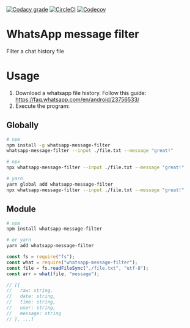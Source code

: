 [![Codacy grade](https://img.shields.io/codacy/grade/fe4450e813b64cf48009408023bf2ac5.svg?style=flat-square)](https://www.codacy.com/app/nahuel.scotti/whatsapp-message-filter)
[![CircleCI](https://img.shields.io/circleci/project/github/singuerinc/whatsapp-message-filter/master.svg?style=flat-square)](https://circleci.com/gh/singuerinc/whatsapp-message-filter)
[![Codecov](https://img.shields.io/codecov/c/github/singuerinc/whatsapp-message-filter.svg?style=flat-square)](https://codecov.io/gh/singuerinc/whatsapp-message-filter)

# WhatsApp message filter

Filter a chat history file

# Usage

1. Download a whatsapp file history. Follow this guide: https://faq.whatsapp.com/en/android/23756533/
2. Execute the program:

## Globally

```bash
# npm
npm install -g whatsapp-message-filter
whatsapp-message-filter --input ./file.txt --message "great!"

# npx
npx whatsapp-message-filter --input ./file.txt --message "great!"

# yarn
yarn global add whatsapp-message-filter
npx whatsapp-message-filter --input ./file.txt --message "great!"
```

## Module

```bash
# npm
npm install whatsapp-message-filter

# or yarn
yarn add whatsapp-message-filter
```

```js
const fs = require("fs");
const what = require("whatsapp-message-filter");
const file = fs.readFileSync("./file.txt", "utf-8");
const arr = what(file, "message");

// [{
//   raw: string,
//   date: string,
//   time: string,
//   user: string,
//   message: string
// }, ...]
```
